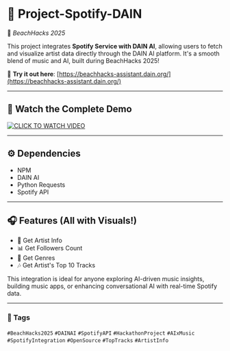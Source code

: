 # 🎵 Project-Spotify-DAIN  
🚀 *BeachHacks 2025*

This project integrates **Spotify Service with DAIN AI**, allowing users to fetch and visualize artist data directly through the DAIN AI platform. It's a smooth blend of music and AI, built during BeachHacks 2025!

🧠 **Try it out here**: [https://beachhacks-assistant.dain.org/](https://beachhacks-assistant.dain.org/)

---

## 🎥 Watch the Complete Demo

[![CLICK TO WATCH VIDEO](https://img.youtube.com/vi/25kLYKLZCk0/0.jpg)](https://www.youtube.com/watch?v=25kLYKLZCk0)

---

## ⚙️ Dependencies

- NPM  
- DAIN AI  
- Python Requests  
- Spotify API  

---

## 🎧 Features (All with Visuals!)

- 🎤 Get Artist Info  
- 📊 Get Followers Count  
- 🎼 Get Genres  
- 🎶 Get Artist's Top 10 Tracks  

This integration is ideal for anyone exploring AI-driven music insights, building music apps, or enhancing conversational AI with real-time Spotify data.

---


### 🔖 Tags

`#BeachHacks2025` `#DAINAI` `#SpotifyAPI` `#HackathonProject` `#AIxMusic` `#SpotifyIntegration` `#OpenSource` `#TopTracks` `#ArtistInfo`
